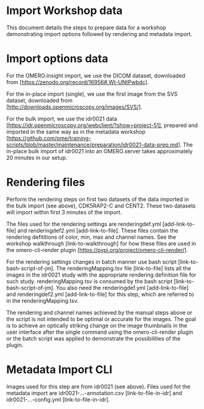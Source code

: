 
Import Workshop data 
====================

This document details the steps to prepare data for a workshop demonstrating
import options followed by rendering and metadata import.

Import options data
===================

For the OMERO.insight import, we use the DICOM dataset, downloaded from [https://zenodo.org/record/16956#.Wt-UNtPwbdc].

For the in-place import (single), we use the first image from the SVS dataset, downloaded from [http://downloads.openmicroscopy.org/images/SVS/].

For the bulk import, we use the idr0021 data [https://idr.openmicroscopy.org/webclient/?show=project-51], prepared and imported in the same way as in the metadata workshop [https://github.com/ome/training-scripts/blob/master/maintenance/preparation/idr0021-data-prep.md]. The in-place bulk import of idr0021 into an OMERO.server takes approximately 20 minutes in our setup.


Rendering files
===============

Perform the rendering steps on first two datasets of the data imported in the bulk import (see above), CDK5RAP2-C and CENT2. These two datasets will import within first 3 minutes of the import.

The files used for the rendering settings are renderingdef.yml [add-link-to-file] and renderingdef2.yml [add-link-to-file]. These files contain the rendering defititions of color, min, max and channel names. See the workshop walkthrough [link-to-walkthrough] for how these files are used in the omero-cli-render plugin [https://pypi.org/project/omero-cli-render/].

For the rendering settings changes in batch manner use bash script [link-to-bash-script-of-jm]. The renderingMapping.tsv file [link-to-file] lists all the images in the idr0021 study with the appropriate rendering definition file for such study. renderingMapping.tsv is consumed by the bash script [link-to-bash-script-of-jm]. You also need the renderingdef.yml [add-link-to-file] and renderingdef2.yml [add-link-to-file] for this step, which are referred to in the renderingMapping.tsv.

The rendering and channel names achieved by the manual steps above or the script is not intended to be optimal or accurate for the images. The goal is to achieve an optically striking change on the image thumbnails in the user interface after the single command using the omero-cli-render plugin or the batch script was applied to demonstrate the possibilities of the plugin.


Metadata Import CLI
===================

Images used for this step are from idr0021 (see above). Files used fot the metadata import are idr0021-...-annotation.csv [link-to-file-in-idr] and idr0021-...-config.yml [link-to-file-in-idr].
